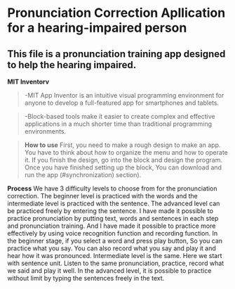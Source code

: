 Pronunciation Correction Apllication for a hearing-impaired person
======

This file is a pronunciation training app designed to help the hearing impaired.
-----
**MIT Inventorv**
>-MIT App Inventor is an intuitive visual programming environment for anyone to develop a full-featured app for smartphones and tablets.

>-Block-based tools make it easier to create complex and effective applications in a much shorter time than traditional programming environments.

>**How to use**
First, you need to make a rough design to make an app.
You have to think about how to organize the menu and how to operate it.
If you finish the design, go into the block and design the program. Once you have finished setting up the block, You can download and run the app
(#synchronization) section).


**Process**
We have 3 difficulty levels to choose from for the pronunciation correction. The beginner level is practiced with the words and the intermediate level is practiced with the sentence.
The advanced level can be practiced freely by entering the sentence.
I have made it possible to practice pronunciation by putting text, words and sentences in each step and pronunciation training.
And I have made it possible to practice more effectively by using voice recognition function and recording function.
In the beginner stage, if you select a word and press play button, So you can practice what you say. You can also record what you say and play it and hear how it was pronounced.
Intermediate level is the same. Here we start with sentence unit.
Listen to the same pronunciation, practice, record what we said and play it well.
In the advanced level, it is possible to practice without limit by typing the sentences freely in the text.
